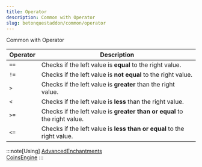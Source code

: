 ```yaml
---
title: Operator
description: Common with Operator
slug: betonquestaddon/common/operator
---
```


Common with Operator

| Operator | Description                                                               |
|----------|---------------------------------------------------------------------------|
| `==`     | Checks if the left value is **equal** to the right value.                 |
| `!=`     | Checks if the left value is **not equal** to the right value.             |
| `>`      | Checks if the left value is **greater** than the right value.             |
| `<`      | Checks if the left value is **less** than the right value.                |
| `>=`     | Checks if the left value is **greater than or equal** to the right value. |
| `<=`     | Checks if the left value is **less than or equal** to the right value.    |

:::note[Using]
[AdvancedEnchantments](https://jiminstudio.github.io/betonquestaddon/compatibility/advancedenchantments/)\
[CoinsEngine](https://jiminstudio.github.io/betonquestaddon/compatibility/coinsengine/)
:::